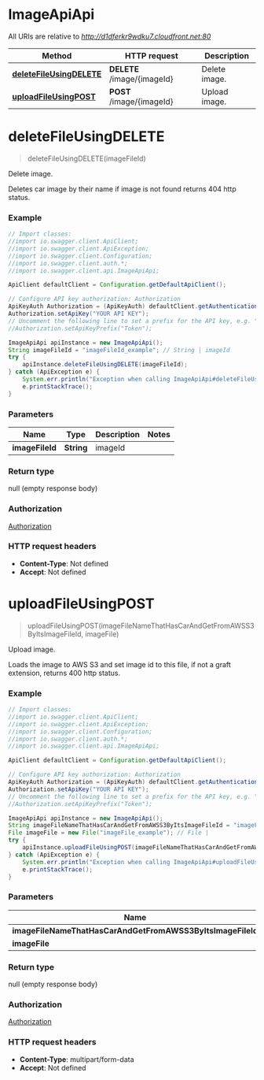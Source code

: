 # ImageApiApi

All URIs are relative to *http://d1dferkr9wdku7.cloudfront.net:80*

Method | HTTP request | Description
------------- | ------------- | -------------
[**deleteFileUsingDELETE**](ImageApiApi.md#deleteFileUsingDELETE) | **DELETE** /image/{imageId} | Delete image.
[**uploadFileUsingPOST**](ImageApiApi.md#uploadFileUsingPOST) | **POST** /image/{imageId} | Upload image.

<a name="deleteFileUsingDELETE"></a>
# **deleteFileUsingDELETE**
> deleteFileUsingDELETE(imageFileId)

Delete image.

Deletes car image by their name if image is not found returns 404 http status.

### Example
```java
// Import classes:
//import io.swagger.client.ApiClient;
//import io.swagger.client.ApiException;
//import io.swagger.client.Configuration;
//import io.swagger.client.auth.*;
//import io.swagger.client.api.ImageApiApi;

ApiClient defaultClient = Configuration.getDefaultApiClient();

// Configure API key authorization: Authorization
ApiKeyAuth Authorization = (ApiKeyAuth) defaultClient.getAuthentication("Authorization");
Authorization.setApiKey("YOUR API KEY");
// Uncomment the following line to set a prefix for the API key, e.g. "Token" (defaults to null)
//Authorization.setApiKeyPrefix("Token");

ImageApiApi apiInstance = new ImageApiApi();
String imageFileId = "imageFileId_example"; // String | imageId
try {
    apiInstance.deleteFileUsingDELETE(imageFileId);
} catch (ApiException e) {
    System.err.println("Exception when calling ImageApiApi#deleteFileUsingDELETE");
    e.printStackTrace();
}
```

### Parameters

Name | Type | Description  | Notes
------------- | ------------- | ------------- | -------------
 **imageFileId** | **String**| imageId |

### Return type

null (empty response body)

### Authorization

[Authorization](../README.md#Authorization)

### HTTP request headers

 - **Content-Type**: Not defined
 - **Accept**: Not defined

<a name="uploadFileUsingPOST"></a>
# **uploadFileUsingPOST**
> uploadFileUsingPOST(imageFileNameThatHasCarAndGetFromAWSS3ByItsImageFileId, imageFile)

Upload image.

Loads the image to AWS S3 and set image id to this file, if not a graft extension, returns 400 http status.

### Example
```java
// Import classes:
//import io.swagger.client.ApiClient;
//import io.swagger.client.ApiException;
//import io.swagger.client.Configuration;
//import io.swagger.client.auth.*;
//import io.swagger.client.api.ImageApiApi;

ApiClient defaultClient = Configuration.getDefaultApiClient();

// Configure API key authorization: Authorization
ApiKeyAuth Authorization = (ApiKeyAuth) defaultClient.getAuthentication("Authorization");
Authorization.setApiKey("YOUR API KEY");
// Uncomment the following line to set a prefix for the API key, e.g. "Token" (defaults to null)
//Authorization.setApiKeyPrefix("Token");

ImageApiApi apiInstance = new ImageApiApi();
String imageFileNameThatHasCarAndGetFromAWSS3ByItsImageFileId = "imageFileNameThatHasCarAndGetFromAWSS3ByItsImageFileId_example"; // String | imageId
File imageFile = new File("imageFile_example"); // File | 
try {
    apiInstance.uploadFileUsingPOST(imageFileNameThatHasCarAndGetFromAWSS3ByItsImageFileId, imageFile);
} catch (ApiException e) {
    System.err.println("Exception when calling ImageApiApi#uploadFileUsingPOST");
    e.printStackTrace();
}
```

### Parameters

Name | Type | Description  | Notes
------------- | ------------- | ------------- | -------------
 **imageFileNameThatHasCarAndGetFromAWSS3ByItsImageFileId** | **String**| imageId |
 **imageFile** | **File**|  | [optional]

### Return type

null (empty response body)

### Authorization

[Authorization](../README.md#Authorization)

### HTTP request headers

 - **Content-Type**: multipart/form-data
 - **Accept**: Not defined

